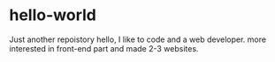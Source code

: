 # hello-world
Just another repoistory
hello, I like to code and a web developer.
more interested in front-end part and made 2-3 websites.
